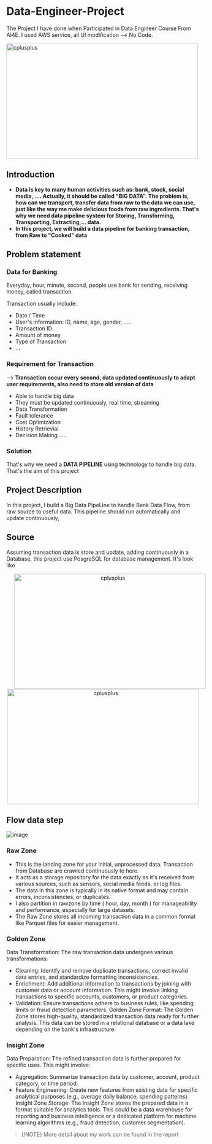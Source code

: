 # Data-Engineer-Project
The Project I have done when Participated in Data Engineer Course From AI4E. I used AWS service, all UI modification --> No Code.

<img src="https://bigdatauni.com/wp-content/uploads/2018/11/thebank_internetbankingtechcombankmotchotatca_1516625559.jpg" alt="cplusplus" alt="bootstrap" width="500" height="300" align="center" />


## Introduction
* **Data is key to many human activities such as: bank, stock, social media, .... Actually, it should be called "BIG DATA". The problem is, how can we transport, transfer data from raw to the data we can use, just like the way me make delicious foods from raw ingredients. That's why we need data pipeline system for Storing, Transforming, Transporting, Extracting,... data.**
* **In this project, we will build a data pipeline for banking transaction, from Raw to "Cooked" data**

## Problem statement
### Data for Banking
Everyday, hour, minute, second, people use bank for sending, receiving money, called transaction

Transaction usually include:
* Date / Time
* User's information: ID, name, age, gender, .....
* Transaction ID
* Amount of money
* Type of Transaction
* ...
### Requirement for Transaction
--> **Transaction occur every second, data updated continuously to adapt user requirements, also need to store old version of data**
* Able to handle big data
* They must be updated continuously, real time, streaming
* Data Transformation
* Fault tolerance
* Cost Optimization
* History Retrievial
* Decision Making
.....
### Solution
That's why we need a **DATA PIPELINE** using technology to handle big data. That's the aim of this project
## Project Description
In this project, I build a Big Data PipeLine to handle Bank Data Flow, from raw source to useful data. This pipeline should run automatically and update continuously,
## Source
Assuming transaction data is store and update, adding continuously in a Database, this project use PosgreSQL for database management. It's look like


<p align="center">
  <a href="https://getbootstrap.com" target="_blank" rel="noreferrer">
    <img src="https://asia-1-fileserver-2.stringee.com/0/asia-1_1_HSG0R0KB4R18LCY/1690256547-postgreSQL-la-gi.png" alt="cplusplus" alt="bootstrap" width="500" height="300" style="padding-left:20px;padding-right:20px" />
  </a>
  <a href="#">  <img src="https://scontent.fhan3-2.fna.fbcdn.net/v/t39.30808-6/362289966_6165150346940955_2473050135674800960_n.jpg?_nc_cat=107&ccb=1-7&_nc_sid=5f2048&_nc_eui2=AeG4aMbTs4V1AQ3W7QzT4eVnODBNOP5h2TA4ME04_mHZMPK8ZkJKrsuMtJNFluKGdIxa6yY2bLOZEZaZKjr3f-Fk&_nc_ohc=vJTkF1yy60oAb7VlWrU&_nc_ht=scontent.fhan3-2.fna&oh=00_AfCfBzAgbZL01HqbQKhB94eQwz-_L3vbDl6bdwpbpsgCnQ&oe=662D61FD" alt="cplusplus" width="500" height="300" margin-right= "100px" ; />
  </a>
</p>

## Flow data step

![image](https://github.com/WinerDeCoder/Data-Engineer-Project/assets/136697023/eb132f1c-0498-497b-be85-bb4513f0e006)


### Raw Zone
* This is the landing zone for your initial, unprocessed data. Transaction from Database are crawled continuously to here.  
* It acts as a storage repository for the data exactly as it's received from various sources, such as sensors, social media feeds, or log files.
* The data in this zone is typically in its native format and may contain errors, inconsistencies, or duplicates.
* I also partition in rawzone by time ( hour, day, month ) for manageability and performance, especially for large datasets.
* The Raw Zone stores all incoming transaction data in a common format like Parquet files for easier management.

### Golden Zone
Data Transformation: The raw transaction data undergoes various transformations:

* Cleaning: Identify and remove duplicate transactions, correct invalid data entries, and standardize formatting inconsistencies.
* Enrichment: Add additional information to transactions by joining with customer data or account information. This might involve linking transactions to specific accounts, customers, or product categories.
* Validation: Ensure transactions adhere to business rules, like spending limits or fraud detection parameters.
Golden Zone Format:  The Golden Zone stores high-quality, standardized transaction data ready for further analysis. This data can be stored in a relational database or a data lake depending on the bank's infrastructure.

### Insight Zone
Data Preparation: The refined transaction data is further prepared for specific uses. This might involve:
  * Aggregation: Summarize transaction data by customer, account, product category, or time period.
  * Feature Engineering: Create new features from existing data for specific analytical purposes (e.g., average daily balance, spending patterns).
Insight Zone Storage: The Insight Zone stores the prepared data in a format suitable for analytics tools. This could be a data warehouse for reporting and business intelligence or a dedicated platform for machine learning algorithms (e.g., fraud detection, customer segmentation).



> [!NOTE}
> More detail about my work can be found in the report
